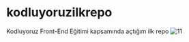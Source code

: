 # kodluyoruzilkrepo
Kodluyoruz Front-End Eğitimi kapsamında açtığım ilk repo
![11](https://user-images.githubusercontent.com/95420998/197760398-76df54d9-206f-415f-a2ad-32add20fc7f8.jpg)

